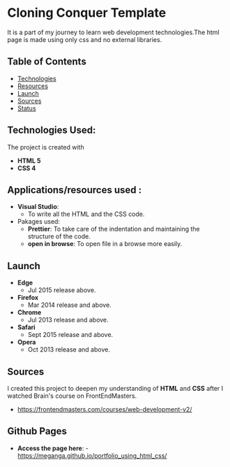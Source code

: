 # Cloning Conquer Template

It is a part of my journey to learn web development technologies.The html page is made using only css and no external libraries.

## Table of Contents

- [Technologies](#technologies-used)
- [Resources](#Applications/resources-used)
- [Launch](#launch)
- [Sources](#sources)
- [Status](#github-pages)

## Technologies Used:

The project is created with

- **HTML 5**
- **CSS 4**

## Applications/resources used :

- **Visual Studio**:
  - To write all the HTML and the CSS code.
- Pakages used:
  - **Prettier**: To take care of the indentation and maintaining the structure of the code.
  - **open in browse**: To open file in a browse more easily.

## Launch

- **Edge**
  - Jul 2015 release above.
- **Firefox**
  - Mar 2014 release and above.
- **Chrome**
  - Jul 2013 release and above.
- **Safari**
  - Sept 2015 release and above.
- **Opera**
  - Oct 2013 release and above.

## Sources

I created this project to deepen my understanding of **HTML** and **CSS** after I watched Brain's course on FrontEndMasters.

- https://frontendmasters.com/courses/web-development-v2/

## Github Pages

- **Access the page here**: - https://meganga.github.io/portfolio_using_html_css/
